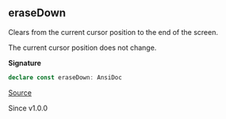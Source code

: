 ## eraseDown

Clears from the current cursor position to the end of the screen.

The current cursor position does not change.

**Signature**

```ts
declare const eraseDown: AnsiDoc
```

[Source](https://github.com/Effect-TS/effect/tree/main/packages/printer-ansi/src/AnsiDoc.ts#L242)

Since v1.0.0